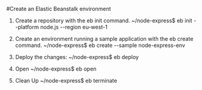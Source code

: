 #Create an Elastic Beanstalk environment

1. Create a repository with the eb init command.
~/node-express$ eb init --platform node.js --region eu-west-1

2. Create an environment running a sample application with the eb create command.
~/node-express$ eb create --sample node-express-env

3. Deploy the changes:
~/node-express$ eb deploy

4. Open
~/node-express$ eb open

5. Clean Up
~/node-express$ eb terminate